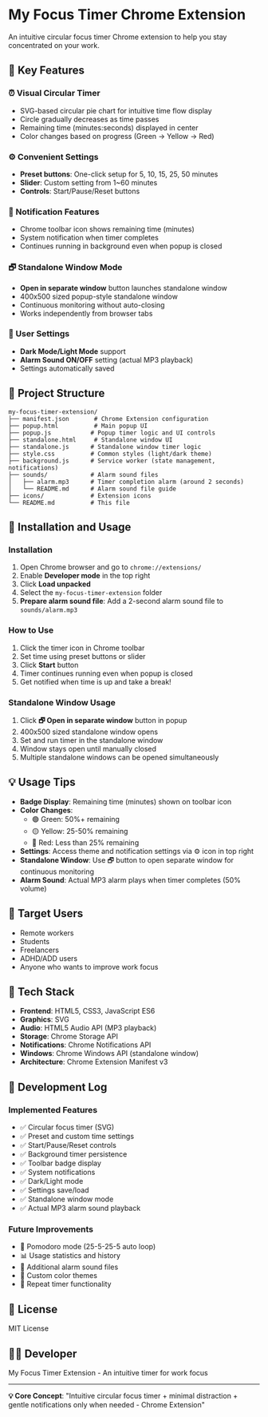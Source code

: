# My Focus Timer Chrome Extension

An intuitive circular focus timer Chrome extension to help you stay concentrated on your work.

## 🎯 Key Features

### ⏰ Visual Circular Timer
- SVG-based circular pie chart for intuitive time flow display
- Circle gradually decreases as time passes
- Remaining time (minutes:seconds) displayed in center
- Color changes based on progress (Green → Yellow → Red)

### ⚙ Convenient Settings
- **Preset buttons**: One-click setup for 5, 10, 15, 25, 50 minutes
- **Slider**: Custom setting from 1~60 minutes
- **Controls**: Start/Pause/Reset buttons

### 🔔 Notification Features
- Chrome toolbar icon shows remaining time (minutes)
- System notification when timer completes
- Continues running in background even when popup is closed

### 🗗 Standalone Window Mode
- **Open in separate window** button launches standalone window
- 400x500 sized popup-style standalone window
- Continuous monitoring without auto-closing
- Works independently from browser tabs

### 🎨 User Settings
- **Dark Mode/Light Mode** support
- **Alarm Sound ON/OFF** setting (actual MP3 playback)
- Settings automatically saved

## 📁 Project Structure

```
my-focus-timer-extension/
├── manifest.json       # Chrome Extension configuration
├── popup.html          # Main popup UI
├── popup.js           # Popup timer logic and UI controls
├── standalone.html     # Standalone window UI 
├── standalone.js      # Standalone window timer logic
├── style.css          # Common styles (light/dark theme)
├── background.js      # Service worker (state management, notifications)
├── sounds/            # Alarm sound files
│   ├── alarm.mp3      # Timer completion alarm (around 2 seconds)
│   └── README.md      # Alarm sound file guide
├── icons/             # Extension icons
└── README.md          # This file
```

## 🚀 Installation and Usage

### Installation
1. Open Chrome browser and go to `chrome://extensions/`
2. Enable **Developer mode** in the top right
3. Click **Load unpacked**
4. Select the `my-focus-timer-extension` folder
5. **Prepare alarm sound file**: Add a 2-second alarm sound file to `sounds/alarm.mp3`

### How to Use
1. Click the timer icon in Chrome toolbar
2. Set time using preset buttons or slider
3. Click **Start** button
4. Timer continues running even when popup is closed
5. Get notified when time is up and take a break!

### Standalone Window Usage
1. Click **🗗 Open in separate window** button in popup
2. 400x500 sized standalone window opens
3. Set and run timer in the standalone window
4. Window stays open until manually closed
5. Multiple standalone windows can be opened simultaneously

## 💡 Usage Tips

- **Badge Display**: Remaining time (minutes) shown on toolbar icon
- **Color Changes**: 
  - 🟢 Green: 50%+ remaining
  - 🟡 Yellow: 25-50% remaining  
  - 🔴 Red: Less than 25% remaining
- **Settings**: Access theme and notification settings via ⚙️ icon in top right
- **Standalone Window**: Use 🗗 button to open separate window for continuous monitoring
- **Alarm Sound**: Actual MP3 alarm plays when timer completes (50% volume)

## 🎯 Target Users
- Remote workers
- Students  
- Freelancers
- ADHD/ADD users
- Anyone who wants to improve work focus

## 🔧 Tech Stack
- **Frontend**: HTML5, CSS3, JavaScript ES6
- **Graphics**: SVG
- **Audio**: HTML5 Audio API (MP3 playback)
- **Storage**: Chrome Storage API
- **Notifications**: Chrome Notifications API
- **Windows**: Chrome Windows API (standalone window)
- **Architecture**: Chrome Extension Manifest v3

## 📝 Development Log

### Implemented Features
- ✅ Circular focus timer (SVG)
- ✅ Preset and custom time settings
- ✅ Start/Pause/Reset controls
- ✅ Background timer persistence
- ✅ Toolbar badge display
- ✅ System notifications
- ✅ Dark/Light mode
- ✅ Settings save/load
- ✅ Standalone window mode
- ✅ Actual MP3 alarm sound playback

### Future Improvements
- 🔄 Pomodoro mode (25-5-25-5 auto loop)
- 📊 Usage statistics and history
- 🎵 Additional alarm sound files
- 🎨 Custom color themes
- 📱 Repeat timer functionality

## 📄 License
MIT License

## 👨‍💻 Developer
My Focus Timer Extension - An intuitive timer for work focus

---

**💡 Core Concept**: "Intuitive circular focus timer + minimal distraction + gentle notifications only when needed - Chrome Extension" 